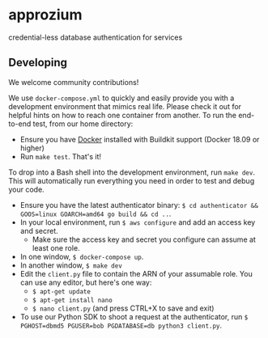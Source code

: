 # approzium
credential-less database authentication for services

## Developing

We welcome community contributions!

We use `docker-compose.yml` to quickly and easily provide you with a development environment that mimics real life. Please check it out for helpful hints on how to reach one container from another. To run the end-to-end test, from our home directory:
- Ensure you have [Docker](https://www.docker.com/) installed with Buildkit support (Docker 18.09 or higher)
- Run `make test`. That's it!

To drop into a Bash shell into the development environment, run `make dev`. This will automatically run everything you need in order to test and debug your code.
- Ensure you have the latest authenticator binary: `$ cd authenticator && GOOS=linux GOARCH=amd64 go build && cd ..`.
- In your local environment, run `$ aws configure` and add an access key and secret.
  - Make sure the access key and secret you configure can assume at least one role.
- In one window, `$ docker-compose up`.
- In another window, `$ make dev`
- Edit the `client.py` file to contain the ARN of your assumable role. You can use any editor, but here's one way:
  - `$ apt-get update`
  - `$ apt-get install nano`
  - `$ nano client.py` (and press CTRL+X to save and exit)
- To use our Python SDK to shoot a request at the authenticator, run
  `$ PGHOST=dbmd5 PGUSER=bob PGDATABASE=db python3 client.py`.
